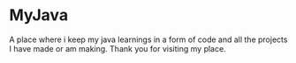 # MyJava
A place where i keep my java learnings in a form of code and all the projects I have made or am making. Thank you for visiting my place.
